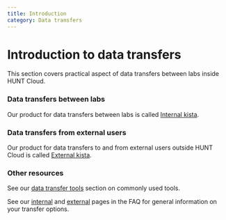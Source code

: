```yaml
---
title: Introduction
category: Data transfers
---
```


# Introduction to data transfers

This section covers practical aspect of data transfers between labs inside HUNT Cloud.

### Data transfers between labs

Our product for data transfers between labs is called [Internal kista](/do-science/transfers/internal-kista/).

### Data transfers from external users
 
Our product for data transfers to and from external users outside HUNT Cloud is called [External kista](/do-science/transfers/external-kista/).

### Other resources

See our [data transfer tools](/do-science/tools/transfer/) section on commonly used tools.

See our [internal](/do-science/faq/internal-transfer/) and [external](/do-science/faq/external-transfer/) pages in the FAQ for general information on your transfer options.
